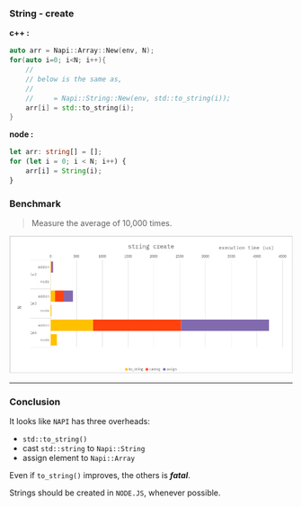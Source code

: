 ### String - create

**c++ :**

```cpp
auto arr = Napi::Array::New(env, N);
for(auto i=0; i<N; i++){
    //
    // below is the same as,
    //
    //     = Napi::String::New(env, std::to_string(i));
    arr[i] = std::to_string(i);
}
```

**node :**

```ts
let arr: string[] = [];
for (let i = 0; i < N; i++) {
    arr[i] = String(i);
}
```

### Benchmark

> Measure the average of 10,000 times.

![](./resource/benchmark.png)

---

### Conclusion

It looks like `NAPI` has three overheads:

-   `std::to_string()`
-   cast `std::string` to `Napi::String`
-   assign element to `Napi::Array`

Even if `to_string()` improves, the others is **_fatal_**.

Strings should be created in `NODE.JS`, whenever possible.
